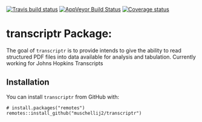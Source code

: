 
[![Travis build
status](https://travis-ci.com/muschellij2/transcriptr.svg?branch=master)](https://travis-ci.com/muschellij2/transcriptr)
[![AppVeyor Build
Status](https://ci.appveyor.com/api/projects/status/github/muschellij2/transcriptr?branch=master&svg=true)](https://ci.appveyor.com/project/muschellij2/transcriptr)
[![Coverage
status](https://codecov.io/gh/muschellij2/transcriptr/branch/master/graph/badge.svg)](https://codecov.io/gh/muschellij2/transcriptr)
<!-- README.md is generated from README.Rmd. Please edit that file -->

# transcriptr Package:

The goal of `transcriptr` is to provide intends to give the ability to
read structured PDF files into data available for analysis and
tabulation. Currently working for Johns Hopkins Transcripts

## Installation

You can install `transcriptr` from GitHub with:

    # install.packages("remotes")
    remotes::install_github("muschellij2/transcriptr")
